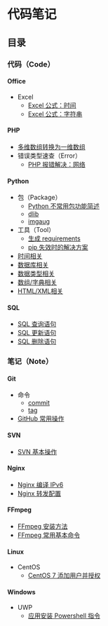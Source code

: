 # 代码笔记


## 目录

### 代码（Code）

#### Office
- Excel
  - [Excel 公式：时间](Code/Office/Excel/Excel公式：时间)
  - [Excel 公式：字符串](Code/Office/Excel/Excel公式：字符串)

#### PHP
- [多维数组转换为一维数组](https://github.com/zhangpeng96/Coding-Notebook/blob/master/Code/PHP/多维数组转换为一维数组.php)
- 错误类型速查（Error）
  - [PHP 报错解决：网络](Code/PHP/Error/PHP报错解决：网络)

#### Python
- 包（Package）
  - [Python 不常用包功能简述](Code/Python/Package/summary) 
  - [dlib](Code/Python/Package/dlib)
  - [imgaug](Code/Python/Package/imgaug)
- 工具（Tool）
  - [生成 requirements](Code/Python/Tool/生成、使用requirements)
  - [pip 失效时的解决方案](Code/Python/Tool/pip失效时的解决方案)
- [时间相关](Code/Python/时间相关)
- [数据库相关](Code/Python/数据库相关)
- [数据类型相关](Code/Python/数据类型相关) 
- [数组/字典相关](Code/Python/数组、字典相关)
- [HTML/XML相关](Code/Python/HTML、XML相关)

#### SQL
- [SQL 查询语句](Code/SQL/SQL查询语句)
- [SQL 更新语句](Code/SQL/SQL更新语句)
- [SQL 删除语句](Code/SQL/SQL删除语句) 


### 笔记（Note）


#### Git
- 命令
  - [commit](Note/Git/命令/commit)
  - [tag](Note/Git/命令/tag)
- [GitHub 常用操作](Note/Git/GitHub常用操作)

#### SVN
- [SVN 基本操作](Note/SVN/SVN基本操作)

#### Nginx
- [Nginx 编译 IPv6](Note/Nginx/Nginx编译IPv6)
- [Nginx 转发配置](Note/Nginx/Nginx转发配置)

#### FFmpeg
- [FFmpeg 安装方法](Note/FFmpeg/FFmpeg安装方法)
- [FFmpeg 常用基本命令](Note/FFmpeg/FFmpeg常用基本命令)

#### Linux
- CentOS
  - [CentOS 7 添加用户并授权](Note/Linux/CentOS/CentOS7添加用户并授权) 

#### Windows
- UWP
  - [应用安装 Powershell 指令](Note/Windows/UWP/应用安装指令) 